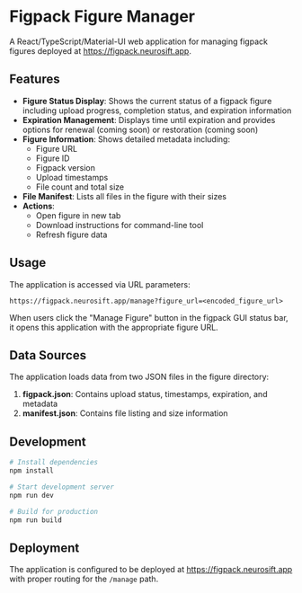 # Figpack Figure Manager

A React/TypeScript/Material-UI web application for managing figpack figures deployed at https://figpack.neurosift.app.

## Features

- **Figure Status Display**: Shows the current status of a figpack figure including upload progress, completion status, and expiration information
- **Expiration Management**: Displays time until expiration and provides options for renewal (coming soon) or restoration (coming soon)
- **Figure Information**: Shows detailed metadata including:
  - Figure URL
  - Figure ID
  - Figpack version
  - Upload timestamps
  - File count and total size
- **File Manifest**: Lists all files in the figure with their sizes
- **Actions**:
  - Open figure in new tab
  - Download instructions for command-line tool
  - Refresh figure data

## Usage

The application is accessed via URL parameters:

```
https://figpack.neurosift.app/manage?figure_url=<encoded_figure_url>
```

When users click the "Manage Figure" button in the figpack GUI status bar, it opens this application with the appropriate figure URL.

## Data Sources

The application loads data from two JSON files in the figure directory:

1. **figpack.json**: Contains upload status, timestamps, expiration, and metadata
2. **manifest.json**: Contains file listing and size information

## Development

```bash
# Install dependencies
npm install

# Start development server
npm run dev

# Build for production
npm run build
```

## Deployment

The application is configured to be deployed at https://figpack.neurosift.app with proper routing for the `/manage` path.
